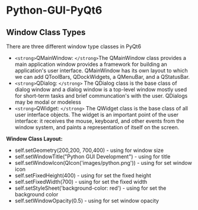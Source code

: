 # Python-GUI-PyQt6

## Window Class Types

There are three different window type classes in PyQt6

- `<strong>`QMainWindow: `</strong>`The QMainWindow class provides a main application window  provides a framework for building an application's user interface. QMainWindow has its own layout to which we can add QToolBars, QDockWidgets, a QMenuBar, and a QStatusBar.
- `<strong>`QDialog: `</strong>` The QDialog class is the base class of dialog window and a dialog window is a top-level window mostly used for short-term tasks and brief communcation's with the user. QDialogs may be modal or modeless
- `<strong>`QWidget: `</strong>` The QWidget class is the base class of all user interface objects. The widget is an important point of the user interface: it receives the mouse, keyboard, and other events from the window system, and paints a representation of itself on the screen.

**Window Class Layout:**

* self.setGeometry(200,200, 700,400) - using for window size
* self.setWindowTitle("Python GUI Development") - using for title
* self.setWindowIcon(QIcon('images/python.png')) - using for set window icon
* self.setFixedHeight(400) - using for set the fixed height
* self.setFixedWidth(700) - using for set the fixed width
* self.setStyleSheet('background-color: red') - using for set the background color
* self.setWindowOpacity(0.5) - using for set window opacity
